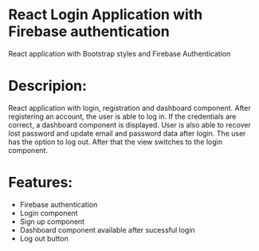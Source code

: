 # React Login Application with Firebase authentication

React application with Bootstrap styles and Firebase Authentication 

# Descripion:

React application with login, registration and dashboard component. After registering an account, the user is able to log in. If the credentials are correct, a dashboard component is displayed. User is also able to recover lost password and update email and password data after login. The user has the option to log out. After that the view switches to the login component.

# Features: 

+ Firebase authentication
+ Login component
+ Sign up component
+ Dashboard component available after sucessful login
+ Log out button


